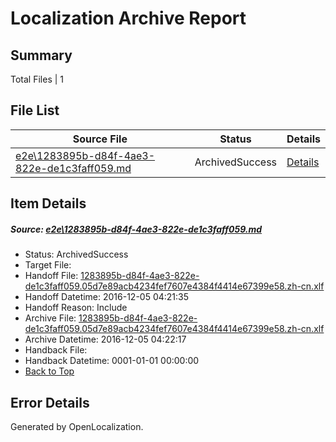 # <a name='report-top'></a> Localization Archive Report

## Summary
 Total Files | 1

## File List
 Source File | Status | Details 
 ----------- | ------ | ------- 
 [e2e\1283895b-d84f-4ae3-822e-de1c3faff059.md](https://github.com/OpenLocalizationTestOrg/ol-test0/blob/beb9c5f7ab5a193b0e46b2c2e32b269c25005eaf/e2e/1283895b-d84f-4ae3-822e-de1c3faff059.md) | ArchivedSuccess | [Details](#ddbb578dfe282b4a67a15404a9f7dff7d1e040e41)

## Item Details
##### <a name='ddbb578dfe282b4a67a15404a9f7dff7d1e040e41'></a> Source: [e2e\1283895b-d84f-4ae3-822e-de1c3faff059.md](https://github.com/OpenLocalizationTestOrg/ol-test0/blob/beb9c5f7ab5a193b0e46b2c2e32b269c25005eaf/e2e/1283895b-d84f-4ae3-822e-de1c3faff059.md)
* Status: ArchivedSuccess
* Target File: 
* Handoff File: [1283895b-d84f-4ae3-822e-de1c3faff059.05d7e89acb4234fef7607e4384f4414e67399e58.zh-cn.xlf](https://github.com/OpenLocalizationTestOrg/ol-test0-handoff/blob/8dd79dffba0fb6837f6010848599197e4e492449/ol-handoff/OpenLocalizationTestOrg/ol-test0-zhcn/shujia/ht/1283895b-d84f-4ae3-822e-de1c3faff059.05d7e89acb4234fef7607e4384f4414e67399e58.zh-cn.xlf)
* Handoff Datetime: 2016-12-05 04:21:35
* Handoff Reason: Include
* Archive File: [1283895b-d84f-4ae3-822e-de1c3faff059.05d7e89acb4234fef7607e4384f4414e67399e58.zh-cn.xlf](https://github.com/OpenLocalizationTestOrg/ol-test0-handoff/blob/30ab811fd832bcfb5c4b92e9c5c8553b8d3407fe/ol-archive/OpenLocalizationTestOrg/ol-test0-zhcn/shujia/ht/1283895b-d84f-4ae3-822e-de1c3faff059.05d7e89acb4234fef7607e4384f4414e67399e58.zh-cn.xlf)
* Archive Datetime: 2016-12-05 04:22:17
* Handback File: 
* Handback Datetime: 0001-01-01 00:00:00
* [Back to Top](#report-top)


## Error Details

Generated by OpenLocalization.
